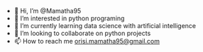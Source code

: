 - 👋 Hi, I’m @Mamatha95
- 👀 I’m interested in python programing
- 🌱 I’m currently learning data science with artificial intelligence
- 💞️ I’m looking to collaborate on python projects
- 📫 How to reach me orisi.mamatha95@gmail.com

<!---
Mamatha95/Mamatha95 is a ✨ special ✨ repository because its `README.md` (this file) appears on your GitHub profile.
You can click the Preview link to take a look at your changes.
--->

